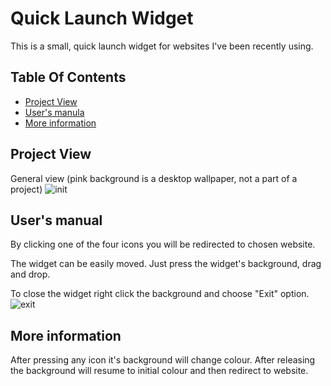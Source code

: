 # Quick Launch Widget
This is a small, quick launch widget for websites I've been recently using.

## Table Of Contents
* [Project View](#project-view)
* [User's manula](#user's-manual)
* [More information](#more-information)

## Project View
General view (pink background is a desktop wallpaper, not a part of a project)
![init](https://user-images.githubusercontent.com/68510280/92328285-fb7c2d00-f05f-11ea-9def-7d5a5256879f.png)

## User's manual
By clicking one of the four icons you will be redirected to chosen website.

The widget can be easily moved. Just press the widget's background, drag and drop. 

To close the widget right click the background and choose "Exit" option.
![exit](https://user-images.githubusercontent.com/68510280/92328411-d5a35800-f060-11ea-91c4-78c9fcf83690.png)

## More information
After pressing any icon it's background will change colour. After releasing the background will resume to initial colour and then redirect to website.